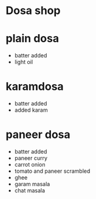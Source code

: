 # Dosa shop

# plain dosa
* batter added
* light oil 

# karamdosa
* batter added
* added karam

# paneer dosa
* batter added
* paneer curry 
* carrot onion
* tomato and paneer scrambled
* ghee
* garam masala
* chat masala